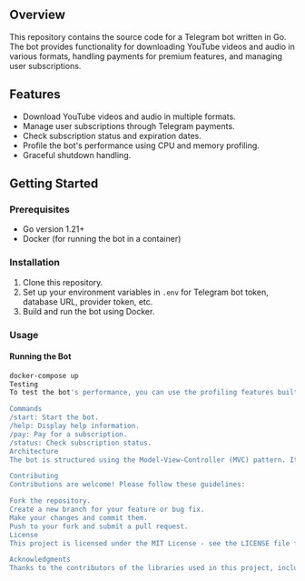 ## Overview

This repository contains the source code for a Telegram bot written in Go. The bot provides functionality for downloading YouTube videos and audio in various formats, handling payments for premium features, and managing user subscriptions.

## Features

- Download YouTube videos and audio in multiple formats.
- Manage user subscriptions through Telegram payments.
- Check subscription status and expiration dates.
- Profile the bot's performance using CPU and memory profiling.
- Graceful shutdown handling.

## Getting Started

### Prerequisites

- Go version 1.21+
- Docker (for running the bot in a container)

### Installation

1. Clone this repository.
2. Set up your environment variables in `.env` for Telegram bot token, database URL, provider token, etc.
3. Build and run the bot using Docker.

### Usage

#### Running the Bot

```sh
docker-compose up
Testing
To test the bot's performance, you can use the profiling features built into the bot. By default, the bot will generate a CPU profile (cpu.prof) and a memory profile (mem.prof) when it receives a SIGINT or SIGTERM signal.

Commands
/start: Start the bot.
/help: Display help information.
/pay: Pay for a subscription.
/status: Check subscription status.
Architecture
The bot is structured using the Model-View-Controller (MVC) pattern. It communicates with the Telegram API using the go-telegram-bot-api library and interacts with the database via a custom client.

Contributing
Contributions are welcome! Please follow these guidelines:

Fork the repository.
Create a new branch for your feature or bug fix.
Make your changes and commit them.
Push to your fork and submit a pull request.
License
This project is licensed under the MIT License - see the LICENSE file for details.

Acknowledgments
Thanks to the contributors of the libraries used in this project, including go-telegram-bot-api, kkdai/youtube, and joho/godotenv.
